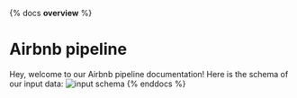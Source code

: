 {% docs __overview__ %} 
# Airbnb pipeline 
Hey, welcome to our Airbnb pipeline documentation! 
Here is the schema of our input data: 
![input schema](assets/input_schema.png) 
{% enddocs %}